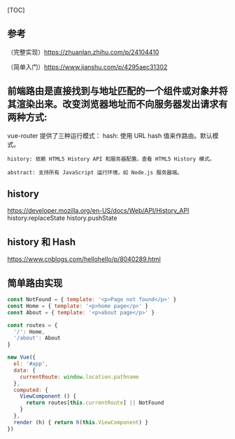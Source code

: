[TOC]
## 参考

（完整实现）https://zhuanlan.zhihu.com/p/24104410

（简单入门）https://www.jianshu.com/p/4295aec31302


## 前端路由是直接找到与地址匹配的一个组件或对象并将其渲染出来。改变浏览器地址而不向服务器发出请求有两种方式:
   vue-router 提供了三种运行模式：
    hash: 使用 URL hash 值来作路由。默认模式。

    history: 依赖 HTML5 History API 和服务器配置。查看 HTML5 History 模式。
    
    abstract: 支持所有 JavaScript 运行环境，如 Node.js 服务器端。


## history
https://developer.mozilla.org/en-US/docs/Web/API/History_API
    history.replaceState
    history.pushState


## history 和 Hash
https://www.cnblogs.com/hellohello/p/8040289.html

## 简单路由实现 ##

```js
const NotFound = { template: '<p>Page not found</p>' }
const Home = { template: '<p>home page</p>' }
const About = { template: '<p>about page</p>' }

const routes = {
  '/': Home,
  '/about': About
}

new Vue({
  el: '#app',
  data: {
    currentRoute: window.location.pathname
  },
  computed: {
    ViewComponent () {
      return routes[this.currentRoute] || NotFound
    }
  },
  render (h) { return h(this.ViewComponent) }
})
```

